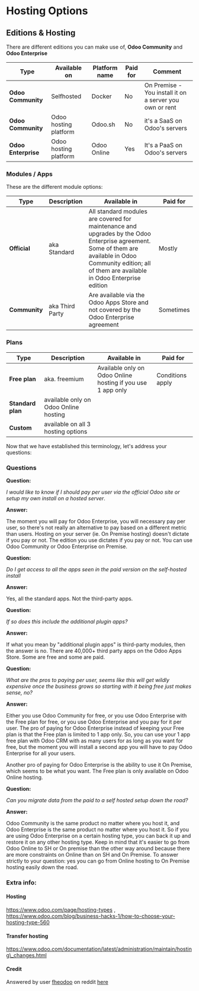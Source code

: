 # Hosting Options

## Editions & Hosting

There are different editions you can make use of, **Odoo Community** and **Odoo Enterprise**

| Type                | Available on          | Platform name | Paid for | Comment                                                 |
| ------------------- | --------------------- | ------------- | -------- | ------------------------------------------------------- |
| **Odoo Community**  | Selfhosted            | Docker        | No       | On Premise - You install it on a server you own or rent |
| **Odoo Community**  | Odoo hosting platform | Odoo.sh       | No       | it's a SaaS on Odoo's servers                           |
| **Odoo Enterprise** | Odoo hosting platform | Odoo Online   | Yes      | It's a PaaS on Odoo's servers                           |

### Modules / Apps

These are the different module options:

| Type          | Description     | Available in                                                                                                                                                                                               | Paid for  |
| ------------- | --------------- | ---------------------------------------------------------------------------------------------------------------------------------------------------------------------------------------------------------- | --------- |
| **Official**  | aka Standard    | All standard modules are covered for maintenance and upgrades by the Odoo Enterprise agreement. Some of them are available in Odoo Community edition; all of them are available in Odoo Enterprise edition | Mostly    |
| **Community** | aka Third Party | Are available via the Odoo Apps Store and not covered by the Odoo Enterprise agreement                                                                                                                     | Sometimes |

### Plans

| Type              | Description                           | Available in                                                | Paid for         |
| ----------------- | ------------------------------------- | ----------------------------------------------------------- | ---------------- |
| **Free plan**     | aka. freemium                         | Available only on Odoo Online hosting if you use 1 app only | Conditions apply |
| **Standard plan** | available only on Odoo Online hosting |                                                             |                  |
| **Custom**        | available on all 3 hosting options    |                                                             |                  |

Now that we have established this terminology, let's address your questions:

### Questions

**Question:**

_I would like to know if I should pay per user via the official Odoo site or setup my own install on a hosted server_.

**Answer:**

The moment you will pay for Odoo Enterprise, you will necessary pay per user, so there's not really an alternative to pay based on a different metric than users. Hosting on your server (ie. On Premise hosting) doesn't dictate if you pay or not. The edition you use dictates if you pay or not. You can use Odoo Community or Odoo Enterprise on Premise.

**Question:**

_Do I get access to all the apps seen in the paid version on the self-hosted install_

**Answer:**

Yes, all the standard apps. Not the third-party apps.

**Question:**

_If so does this include the additional plugin apps?_

**Answer:**

If what you mean by "additional plugin apps" is third-party modules, then the answer is no. There are 40,000+ third party apps on the Odoo Apps Store. Some are free and some are paid.

**Question:**

_What are the pros to paying per user, seems like this will get wildly expensive once the business grows so starting with it being free just makes sense, no?_

**Answer:**

Either you use Odoo Community for free, or you use Odoo Enterprise with the Free plan for free, or you use Odoo Enterprise and you pay for it per user. The pro of paying for Odoo Enterprise instead of keeping your Free plan is that the Free plan is limited to 1 app only. So, you can use your 1 app free plan with Odoo CRM with as many users for as long as you want for free, but the moment you will install a second app you will have to pay Odoo Enterprise for all your users.

Another pro of paying for Odoo Enterprise is the ability to use it On Premise, which seems to be what you want. The Free plan is only available on Odoo Online hosting.

**Question:**

_Can you migrate data from the paid to a self hosted setup down the road?_

**Answer:**

Odoo Community is the same product no matter where you host it, and Odoo Enterprise is the same product no matter where you host it. So if you are using Odoo Enterprise on a certain hosting type, you can back it up and restore it on any other hosting type. Keep in mind that it's easier to go from Odoo Online to SH or On premise than the other way around because there are more constraints on Online than on SH and On Premise. To answer strictly to your question: yes you can go from Online hosting to On Premise hosting easily down the road.

### Extra info:

#### Hosting

https://www.odoo.com/page/hosting-types , https://www.odoo.com/blog/business-hacks-1/how-to-choose-your-hosting-type-560

#### Transfer hosting

https://www.odoo.com/documentation/latest/administration/maintain/hosting\_changes.html

#### Credit

Answered by user [fheodoo](https://www.reddit.com/user/fheodoo/) on reddit [here](https://www.reddit.com/r/Odoo/comments/18lkxe3/paid_subscription_or_a_self_hosted_setup_need/)
